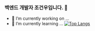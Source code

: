 ### 백엔드 개발자 조건우입니다. 👋

- 🔭 I’m currently working on ...
- 🌱 I’m currently learning ...
[![Top Langs](https://github-readme-stats.vercel.app/api/top-langs/?username=gunwbro&layout=compact)](https://github.com/anuraghazra/github-readme-stats)
